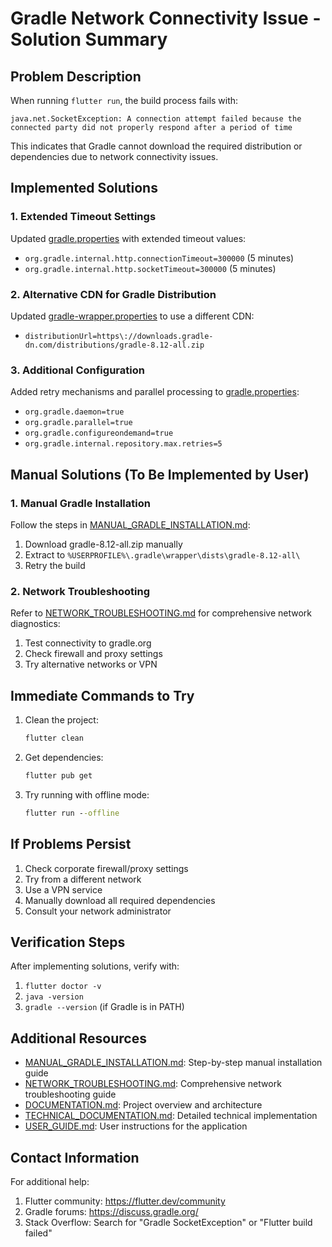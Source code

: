 # Gradle Network Connectivity Issue - Solution Summary

## Problem Description

When running `flutter run`, the build process fails with:
```
java.net.SocketException: A connection attempt failed because the connected party did not properly respond after a period of time
```

This indicates that Gradle cannot download the required distribution or dependencies due to network connectivity issues.

## Implemented Solutions

### 1. Extended Timeout Settings
Updated [gradle.properties](file://c:\sumquiz\sumquiz-flutter\android\gradle.properties) with extended timeout values:
- `org.gradle.internal.http.connectionTimeout=300000` (5 minutes)
- `org.gradle.internal.http.socketTimeout=300000` (5 minutes)

### 2. Alternative CDN for Gradle Distribution
Updated [gradle-wrapper.properties](file://c:\sumquiz\sumquiz-flutter\android\gradle\wrapper\gradle-wrapper.properties) to use a different CDN:
- `distributionUrl=https\://downloads.gradle-dn.com/distributions/gradle-8.12-all.zip`

### 3. Additional Configuration
Added retry mechanisms and parallel processing to [gradle.properties](file://c:\sumquiz\sumquiz-flutter\android\gradle.properties):
- `org.gradle.daemon=true`
- `org.gradle.parallel=true`
- `org.gradle.configureondemand=true`
- `org.gradle.internal.repository.max.retries=5`

## Manual Solutions (To Be Implemented by User)

### 1. Manual Gradle Installation
Follow the steps in [MANUAL_GRADLE_INSTALLATION.md](file://c:\sumquiz\sumquiz-flutter\MANUAL_GRADLE_INSTALLATION.md):
1. Download gradle-8.12-all.zip manually
2. Extract to `%USERPROFILE%\.gradle\wrapper\dists\gradle-8.12-all\`
3. Retry the build

### 2. Network Troubleshooting
Refer to [NETWORK_TROUBLESHOOTING.md](file://c:\sumquiz\sumquiz-flutter\NETWORK_TROUBLESHOOTING.md) for comprehensive network diagnostics:
1. Test connectivity to gradle.org
2. Check firewall and proxy settings
3. Try alternative networks or VPN

## Immediate Commands to Try

1. Clean the project:
   ```cmd
   flutter clean
   ```

2. Get dependencies:
   ```cmd
   flutter pub get
   ```

3. Try running with offline mode:
   ```cmd
   flutter run --offline
   ```

## If Problems Persist

1. Check corporate firewall/proxy settings
2. Try from a different network
3. Use a VPN service
4. Manually download all required dependencies
5. Consult your network administrator

## Verification Steps

After implementing solutions, verify with:
1. `flutter doctor -v`
2. `java -version`
3. `gradle --version` (if Gradle is in PATH)

## Additional Resources

- [MANUAL_GRADLE_INSTALLATION.md](file://c:\sumquiz\sumquiz-flutter\MANUAL_GRADLE_INSTALLATION.md): Step-by-step manual installation guide
- [NETWORK_TROUBLESHOOTING.md](file://c:\sumquiz\sumquiz-flutter\NETWORK_TROUBLESHOOTING.md): Comprehensive network troubleshooting guide
- [DOCUMENTATION.md](file://c:\sumquiz\sumquiz-flutter\DOCUMENTATION.md): Project overview and architecture
- [TECHNICAL_DOCUMENTATION.md](file://c:\sumquiz\sumquiz-flutter\TECHNICAL_DOCUMENTATION.md): Detailed technical implementation
- [USER_GUIDE.md](file://c:\sumquiz\sumquiz-flutter\USER_GUIDE.md): User instructions for the application

## Contact Information

For additional help:
1. Flutter community: https://flutter.dev/community
2. Gradle forums: https://discuss.gradle.org/
3. Stack Overflow: Search for "Gradle SocketException" or "Flutter build failed"
